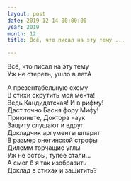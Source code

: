 ```yaml
---
layout: post
date: 2019-12-14 00:00:00
year: 2019
month: 12
title: Всё, что писал на эту тему ...

---
```

Всё, что писал на эту тему <br/>
Уж не стереть, ушло в летА<br/>
<!--more-->
А презентабельную схему <br/>
В стихи скрутить моя мечта! <br/>
Ведь Кандидатская! И в рифму!<br/>
Даст точно Басня фору Мифу! <br/>
Прикиньте, Доктора наук<br/>
Защиту слушают и вдруг <br/>
Докладчик аргументы шпарит<br/>
В размер онегинской строфы<br/>
Дилемм торчащие углы<br/>
Уж не остры,  тупее стали... <br/>
А смог б я так изобразить<br/>
Доклад в стихах и защитить?<br/>